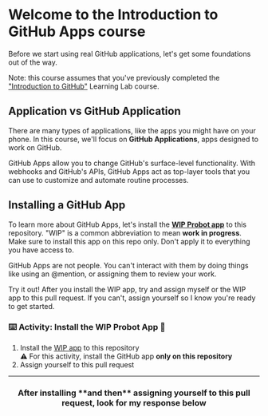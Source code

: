# Welcome to the Introduction to GitHub Apps course

Before we start using real GitHub applications, let's get some foundations out of the way.

Note: this course assumes that you've previously completed the ["Introduction to GitHub"](https://lab.github.com/githubtraining/introduction-to-github) Learning Lab course.

## Application vs GitHub Application
There are many types of applications, like the apps you might have on your phone. In this course, we'll focus on **GitHub Applications**, apps designed to work on GitHub.

GitHub Apps allow you to change GitHub's surface-level functionality. With webhooks and GitHub's APIs, GitHub Apps act as top-layer tools that you can use to customize and automate routine processes.

## Installing a GitHub App

To learn more about GitHub Apps, let's install the **[WIP Probot app](https://probot.github.io/apps/wip/)** to this repository. "WIP" is a common abbreviation to mean **work in progress**. Make sure to install this app on this repo only. Don't apply it to everything you have access to.

GitHub Apps are not people. You can't interact with them by doing things like using an @mention, or assigning them to review your work.

Try it out! After you install the WIP app, try and assign myself or the WIP app to this pull request. If you can't, assign yourself so I know you're ready to get started.

### :keyboard: Activity: Install the WIP Probot App :tada:

1. Install the [WIP app](https://probot.github.io/apps/wip/) to this repository
</br>:warning: For this activity, install the GitHub app **only on this repository**
2. Assign yourself to this pull request

<hr>
<h3 align="center">After installing **and then** assigning yourself to this pull request, look for my response below</h3>
